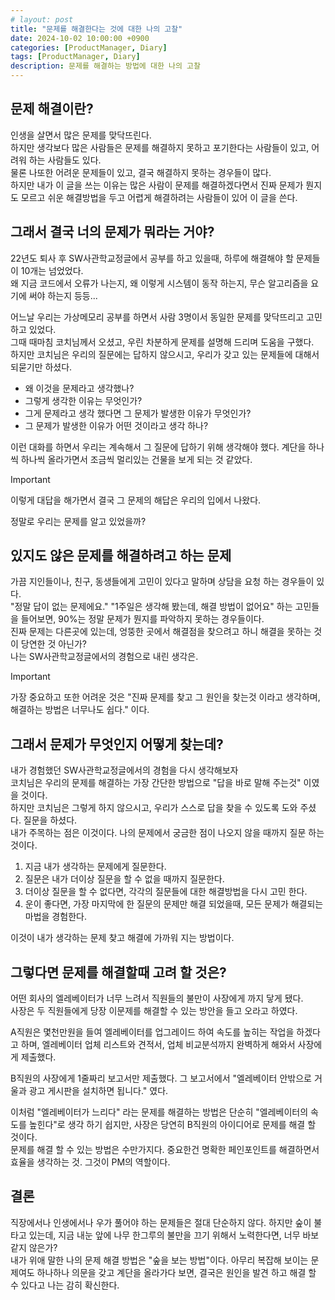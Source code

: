 ```yaml
---
# layout: post
title: "문제를 해결한다는 것에 대한 나의 고찰"
date: 2024-10-02 10:00:00 +0900
categories: [ProductManager, Diary]
tags: [ProductManager, Diary]
description: 문제를 해결하는 방법에 대한 나의 고찰
---
```


## 문제 해결이란?
인생을 살면서 많은 문제를 맞닥뜨린다.    
하지만 생각보다 많은 사람들은 문제를 해결하지 못하고 포기한다는 사람들이 있고, 어려워 하는 사람들도 있다.   
물론 나또한 어려운 문제들이 있고, 결국 해결하지 못하는 경우들이 많다.   
하지만 내가 이 글을 쓰는 이유는 많은 사람이 문제를 해결하겠다면서 진짜 문제가 뭔지도 모르고 쉬운 해결방법을 두고 어렵게 해결하려는 사람들이 있어 이 글을 쓴다. 

## 그래서 결국 너의 문제가 뭐라는 거야?
22년도 퇴사 후 SW사관학교정글에서 공부를 하고 있을때, 하루에 해결해야 할 문제들이 10개는 넘었었다.   
왜 지금 코드에서 오류가 나는지, 왜 이렇게 시스템이 동작 하는지, 무슨 알고리즘을 요기에 써야 하는지 등등...   

어느날 우리는 가상메모리 공부를 하면서 사람 3명이서 동일한 문제를 맞닥뜨리고 고민하고 있었다.    
그때 때마침 코치님께서 오셨고, 우린 차분하게 문제를 설명해 드리며 도움을 구했다.   
하지만 코치님은 우리의 질문에는 답하지 않으시고, 우리가 갖고 있는 문제들에 대해서 되묻기만 하셨다.    
- 왜 이것을 문제라고 생각했나?
- 그렇게 생각한 이유는 무엇인가?
- 그게 문제라고 생각 했다면 그 문제가 발생한 이유가 무엇인가?
- 그 문제가 발생한 이유가 어떤 것이라고 생각 하나?

이런 대화를 하면서 우리는 계속해서 그 질문에 답하기 위해 생각해야 했다. 계단을 하나씩 하나씩 올라가면서 조금씩 멀리있는 건물을 보게 되는 것 같았다.
> [!Important]
> 이렇게 대답을 해가면서 결국 그 문제의 해답은 우리의 입에서 나왔다.

정말로 우리는 문제를 알고 있었을까? 

## 있지도 않은 문제를 해결하려고 하는 문제
가끔 지인들이나, 친구, 동생들에게 고민이 있다고 말하며 상담을 요청 하는 경우들이 있다.   
"정말 답이 없는 문제에요." "1주일은 생각해 봤는데, 해결 방법이 없어요" 하는 고민들을 들어보면, 90%는 정말 문제가 뭔지를 파악하지 못하는 경우들이다.    
진짜 문제는 다른곳에 있는데, 엉뚱한 곳에서 해결점을 찾으려고 하니 해결을 못하는 것이 당연한 것 아닌가?    
나는 SW사관학교정글에서의 경험으로 내린 생각은.

> [!Important]
> 가장 중요하고 또한 어려운 것은 "진짜 문제를 찾고 그 원인을 찾는것 이라고 생각하며, 해결하는 방법은 너무나도 쉽다." 이다.

## 그래서 문제가 무엇인지 어떻게 찾는데?
내가 경험했던 SW사관학교정글에서의 경험을 다시 생각해보자   
코치님은 우리의 문제를 해결하는 가장 간단한 방법으로 "답을 바로 말해 주는것" 이였을 것이다.   
하지만 코치님은 그렇게 하지 않으시고, 우리가 스스로 답을 찾을 수 있도록 도와 주셨다. 질문을 하셨다.    
내가 주목하는 점은 이것이다. 나의 문제에서 궁금한 점이 나오지 않을 때까지 질문 하는 것이다. 

1. 지금 내가 생각하는 문제에게 질문한다. 
2. 질문은 내가 더이상 질문을 할 수 없을 때까지 질문한다.
3. 더이상 질문을 할 수 없다면, 각각의 질문들에 대한 해결방법을 다시 고민 한다. 
4. 운이 좋다면, 가장 마지막에 한 질문의 문제만 해결 되었을때, 모든 문제가 해결되는 마법을 경험한다. 

이것이 내가 생각하는 문제 찾고 해결에 가까워 지는 방법이다. 

## 그렇다면 문제를 해결할때 고려 할 것은?
어떤 회사의 엘레베이터가 너무 느려서 직원들의 불만이 사장에게 까지 닿게 됐다.    
사장은 두 직원들에게 당장 이문제를 해결할 수 있는 방안을 들고 오라고 하였다.   

A직원은 몇천만원을 들여 엘레베이터를 업그레이드 하여 속도를 높히는 작업을 하겠다고 하며, 엘레베이터 업체 리스트와 견적서, 업체 비교분석까지 완벽하게 해와서 사장에게 제출했다.    

B직원의 사장에게 1줄짜리 보고서만 제출했다. 그 보고서에서 "엘레베이터 안밖으로 거울과 광고 게시판을 설치하면 됩니다." 였다.    

이처럼 "엘레베이터가 느리다" 라는 문제를 해결하는 방법은 단순히 "엘레베이터의 속도를 높힌다"로 생각 하기 쉽지만, 사장은 당연히 B직원의 아이디어로 문제를 해결 할 것이다.    
문제를 해결 할 수 있는 방법은 수만가지다. 중요한건 명확한 페인포인트를 해결하면서 효율을 생각하는 것. 그것이 PM의 역할이다. 

## 결론
직장에서나 인생에서나 우가 풀어야 하는 문제들은 절대 단순하지 않다. 하지만 숲이 불타고 있는데, 지금 내눈 앞에 나무 한그루의 불만을 끄기 위해서 노력한다면, 너무 바보같지 않은가?   
내가 위애 말한 나의 문제 해결 방법은 "숲을 보는 방법"이다. 아무리 복잡해 보이는 문제여도 하나하나 의문을 갖고 계단을 올라가다 보면, 결국은 원인을 발견 하고 해결 할 수 있다고 나는 감히 확신한다.   





